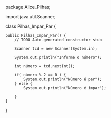 package Alice_Pilhas;

import java.util.Scanner;

class Pilhas_Impar_Par {

	public Pilhas_Impar_Par() {
		// TODO Auto-generated constructor stub
		
		Scanner tcd = new Scanner(System.in);
		
		System.out.println("Informe o número");
		
		int número = tcd.nextInt();
		
		if( número % 2 == 0 ) {
			System.out.println("Número é par");
		} else {
			System.out.println("Número é ímpar");
			
		}
	}

}
